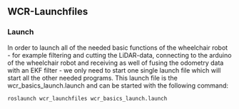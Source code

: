 ## WCR-Launchfiles

### Launch
In order to launch all of the needed basic functions of the wheelchair robot - for example filtering and cutting the LiDAR-data, connecting to the arduino of the wheelchair robot and receiving as well of fusing the odometry data with an EKF filter - we only need to start one single launch file which will start all the other needed programs.
This launch file is the wcr_basics_launch.launch and can be started with the following command:
```
roslaunch wcr_launchfiles wcr_basics_launch.launch
```
